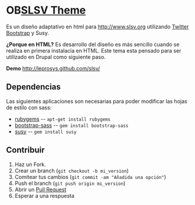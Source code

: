 OB[SLSV Theme](http://leprosys.github.com/slsv/)
==========
Es un diseño adaptativo en html para http://www.slsv.org utilizando [Twitter Bootstrap](http://twitter.github.com/bootstrap/) y Susy.

**¿Porque en HTML?**
Es desarrollo del diseño es más sencillo cuando se realiza en primera instalacia en HTML. Este tema esta pensado para ser utilizado en Drupal como siguiente paso.

**Demo**
http://leprosys.github.com/slsv/


Dependencias
------------

Las siguientes aplicaciones son necesarias para poder modificar las hojas de estilo con sass:

* [rubygems](http://rubygems.org/) -- `apt-get install rubygems`
* [bootstrap-sass](https://github.com/thomas-mcdonald/bootstrap-sass) -- `gem install bootstrap-sass`
* [susy](http://susy.oddbird.net/) -- `gem install susy`


Contribuir
------------

1. Haz un Fork.
2. Crear un branch (`git checkout -b mi_version`)
3. Comitear tus cambios (`git commit -am "Añadida una opción"`)
4. Push el branch (`git push origin mi_version`)
5. Abrir un [Pull Request][1]
6. Esperar a una respuesta


[1]: http://github.com/leprosys/slsv/pulls
